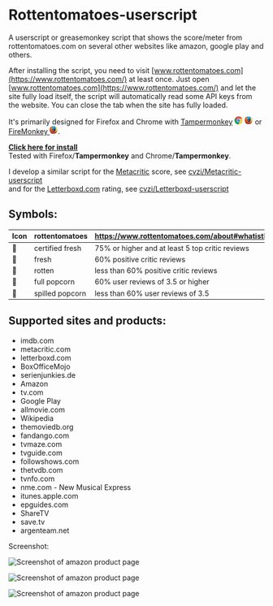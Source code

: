 Rottentomatoes-userscript
=====================
A userscript or greasemonkey script that shows the score/meter from rottentomatoes.com on several other websites like amazon, google play and others.

After installing the script, you need to visit [www.rottentomatoes.com](https://www.rottentomatoes.com/) at least once.
Just open [www.rottentomatoes.com](https://www.rottentomatoes.com/) and let the site fully load itself, the script will automatically read
some API keys from the website. You can close the tab when the site has fully loaded.

It's primarily designed for Firefox and Chrome with
[Tampermonkey](https://www.tampermonkey.net/) [![Chrome logo](https://raw.githubusercontent.com/OpenUserJS/OpenUserJS.org/master/public/images/ua/chrome16.png)](https://chrome.google.com/webstore/detail/tampermonkey/dhdgffkkebhmkfjojejmpbldmpobfkfo) [![Firefox logo](https://raw.githubusercontent.com/OpenUserJS/OpenUserJS.org/master/public/images/ua/firefox16.png)](https://addons.mozilla.org/en-US/firefox/addon/tampermonkey/)
or
[FireMonkey ![Firefox logo](https://raw.githubusercontent.com/OpenUserJS/OpenUserJS.org/master/public/images/ua/firefox16.png)](https://addons.mozilla.org/en-US/firefox/addon/firemonkey/).

[**Click here for install**](https://greasyfork.org/scripts/35443-show-rottentomatoes-meter/code/Show%20Rottentomatoes%20meter.user.js)  
Tested with Firefox/**Tampermonkey** and Chrome/**Tampermonkey**.

I develop a similar script for the [Metacritic](https://www.metacritic.com/) score, see [cvzi/Metacritic-userscript](https://github.com/cvzi/Metacritic-userscript/)  
and for the [Letterboxd.com](https://letterboxd.com/) rating, see [cvzi/Letterboxd-userscript](https://github.com/cvzi/Letterboxd-userscript/)

## Symbols:

|Icon | rottentomatoes    | https://www.rottentomatoes.com/about#whatisthetomatometer  |
|-----|-------------------|------------------------------------------------------------|
| 🍓  |  certified fresh  | 75% or higher and at least 5 top critic reviews            |
| 🍅  |  fresh            | 60% positive critic reviews                                |
| 🍏  |  rotten           | less than 60% positive critic reviews                      |
| 🍿  |  full popcorn     | 60% user reviews of 3.5 or higher                          |
| 🥗  |  spilled popcorn  | less than 60% user reviews of 3.5                          |


## Supported sites and products:

 * imdb.com
 * metacritic.com
 * letterboxd.com
 * BoxOfficeMojo
 * serienjunkies.de
 * Amazon
 * tv.com
 * Google Play
 * allmovie.com
 * Wikipedia
 * themoviedb.org
 * fandango.com
 * tvmaze.com
 * tvguide.com
 * followshows.com
 * thetvdb.com
 * tvnfo.com
 * nme.com - New Musical Express
 * itunes.apple.com
 * epguides.com
 * ShareTV
 * save.tv
 * argenteam.net

Screenshot:

![Screenshot of amazon product page](https://raw.githubusercontent.com/cvzi/Rottentomatoes-userscript/master/screenshot_animation.png)

![Screenshot of amazon product page](https://raw.githubusercontent.com/cvzi/Rottentomatoes-userscript/master/screenshot_amazon.jpg)

![Screenshot of amazon product page](https://raw.githubusercontent.com/cvzi/Rottentomatoes-userscript/master/screenshot_audience.png)


